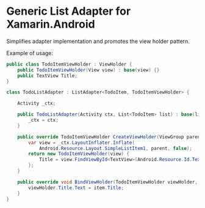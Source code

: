 Generic List Adapter for Xamarin.Android
=================================

Simplifies adapter implementation and promotes the view holder pattern.

Example of usage:

```c#
public class TodoItemViewHolder : ViewHolder {
	public TodoItemViewHolder(View view) : base(view) {}
	public TextView Title;
}

class TodoListAdapter : ListAdapter<TodoItem, TodoItemViewHolder> {

	Activity _ctx;

	public TodoListAdapter(Activity ctx, List<TodoItem> list) : base(list) {
		_ctx = ctx;
	}

	public override TodoItemViewHolder CreateViewHolder(ViewGroup parent) {
		var view = _ctx.LayoutInflater.Inflate(
			Android.Resource.Layout.SimpleListItem1, parent, false);
		return new TodoItemViewHolder(view) {
			Title = view.FindViewById<TextView>(Android.Resource.Id.Text1),
		};
	}

	public override void BindViewHolder(TodoItemViewHolder viewHolder, TodoItem item) {
		viewHolder.Title.Text = item.Title;
	}
}
```